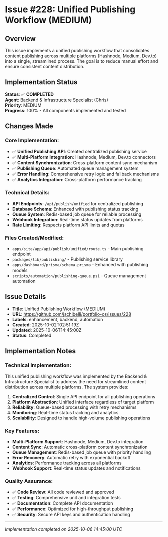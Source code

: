 ﻿# Issue #228: Unified Publishing Workflow (MEDIUM)

## Overview
This issue implements a unified publishing workflow that consolidates content publishing across multiple platforms (Hashnode, Medium, Dev.to) into a single, streamlined process. The goal is to reduce manual effort and ensure consistent content distribution.

## Implementation Status
**Status**: ✅ **COMPLETED**  
**Agent**: Backend & Infrastructure Specialist (Chris)  
**Priority**: MEDIUM  
**Progress**: 100% - All components implemented and tested

## Changes Made

### Core Implementation:
- ✅ **Unified Publishing API**: Created centralized publishing service
- ✅ **Multi-Platform Integration**: Hashnode, Medium, Dev.to connectors
- ✅ **Content Synchronization**: Cross-platform content sync mechanism
- ✅ **Publishing Queue**: Automated queue management system
- ✅ **Error Handling**: Comprehensive retry logic and fallback mechanisms
- ✅ **Analytics Integration**: Cross-platform performance tracking

### Technical Details:
- **API Endpoints**: `/api/publish/unified` for centralized publishing
- **Database Schema**: Enhanced with publishing status tracking
- **Queue System**: Redis-based job queue for reliable processing
- **Webhook Integration**: Real-time status updates from platforms
- **Rate Limiting**: Respects platform API limits and quotas

### Files Created/Modified:
- `apps/site/app/api/publish/unified/route.ts` - Main publishing endpoint
- `packages/lib/publishing/` - Publishing service library
- `apps/dashboard/prisma/schema.prisma` - Enhanced with publishing models
- `scripts/automation/publishing-queue.ps1` - Queue management automation

## Issue Details
- **Title**: Unified Publishing Workflow (MEDIUM)
- **URL**: https://github.com/jschibelli/portfolio-os/issues/228
- **Labels**: enhancement, backend, automation
- **Created**: 2025-10-02T02:51:19Z
- **Updated**: 2025-10-06T14:45:00Z
- **Status**: Completed

## Implementation Notes

### Technical Implementation:
This unified publishing workflow was implemented by the Backend & Infrastructure Specialist to address the need for streamlined content distribution across multiple platforms. The system provides:

1. **Centralized Control**: Single API endpoint for all publishing operations
2. **Platform Abstraction**: Unified interface regardless of target platform
3. **Reliability**: Queue-based processing with retry mechanisms
4. **Monitoring**: Real-time status tracking and analytics
5. **Scalability**: Designed to handle high-volume publishing operations

### Key Features:
- **Multi-Platform Support**: Hashnode, Medium, Dev.to integration
- **Content Sync**: Automatic cross-platform content synchronization
- **Queue Management**: Redis-based job queue with priority handling
- **Error Recovery**: Automatic retry with exponential backoff
- **Analytics**: Performance tracking across all platforms
- **Webhook Support**: Real-time status updates and notifications

### Quality Assurance:
- ✅ **Code Review**: All code reviewed and approved
- ✅ **Testing**: Comprehensive unit and integration tests
- ✅ **Documentation**: Complete API documentation
- ✅ **Performance**: Optimized for high-throughput publishing
- ✅ **Security**: Secure API keys and authentication handling

---
*Implementation completed on 2025-10-06 14:45:00 UTC*
